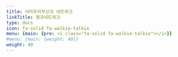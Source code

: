 ```yaml
---
title: 아마추어무선과 네트워크
linkTitle: 햄과네트워크
type: docs
icon: fa-solid fa-walkie-talkie
menu: {main: {pre: <i class="fa-solid fa-walkie-talkie"></i>}}
#menu: {main: {weight: 40}}
weight: 40
---
```


